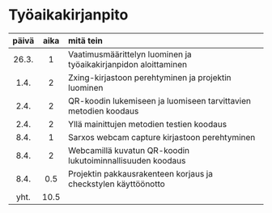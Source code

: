# Työaikakirjanpito

| päivä | aika | mitä tein |
| :---: | :--: | :-------- |
| 26.3. | 1    | Vaatimusmäärittelyn luominen ja työaikakirjanpidon aloittaminen |
| 1.4.  | 2    | Zxing-kirjastoon perehtyminen ja projektin luominen |
| 2.4.  | 2    | QR-koodin lukemiseen ja luomiseen tarvittavien metodien koodaus |
| 2.4.  | 2    | Yllä mainittujen metodien testien koodaus |
| 8.4.  | 1    | Sarxos webcam capture kirjastoon perehtyminen |
| 8.4.  | 2    | Webcamillä kuvatun QR-koodin lukutoiminnallisuuden koodaus |
| 8.4.  | 0.5  | Projektin pakkausrakenteen korjaus ja checkstylen käyttöönotto |
| yht.  | 10.5 | |
